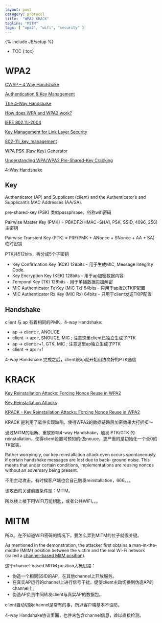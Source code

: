 ```yaml
---
layout: post
category: protocol
title:  "WPA2 KRACK"
tagline: "MITM"
tags: [ "wpa2", "wifi", "security" ] 
---
```

{% include JB/setup %}

* TOC
{:toc}

# WPA2

[CWSP – 4 Way Handshake](https://mrncciew.com/2014/08/19/cwsp-4-way-handshake/)

[Authentication & Key Management](https://www.youtube.com/watch?v=8OPdE1MM1yE)

[The 4-Way Handshake](https://www.youtube.com/watch?v=9M8kVYFhMDw)

[How does WPA and WPA2 work?](https://www.youtube.com/watch?v=-Q_WXeEf8Fw)

[IEEE 802.11i-2004](https://en.wikipedia.org/wiki/IEEE_802.11i-2004)

[Key Management for Link Layer Security](http://www.ieee802.org/1/files/public/docs2004/AFjul04KimKey_Management_For_Link_Layer_Security.pdf)

[802-11i_key_management](https://www.cwnp.com/uploads/802-11i_key_management.pdf)

[WPA PSK (Raw Key) Generator](https://www.wireshark.org/tools/wpa-psk.html)

[Understanding WPA/WPA2 Pre-Shared-Key Cracking](https://www.ins1gn1a.com/understanding-wpa-psk-cracking/)

[4-Way Handshake](https://wlan1nde.wordpress.com/2014/10/27/4-way-handshake/)

## Key

Authenticator (AP) and Supplicant (client) and the Authenticator’s and Supplicant’s MAC Addresses (AA/SA).

pre-shared-key (PSK) 类似passphrase，俗称wifi密码

Pairwise Master Key (PMK) = PBKDF2(HMAC−SHA1, PSK, SSID, 4096, 256)  主密钥

Pairwise Transient Key (PTK)  = PRF(PMK + ANonce + SNonce + AA + SA) 临时密钥

PTK共512bits，拆分成5个子密钥
- Key Confirmation Key (KCK) 128bits - 用于生成MIC, Message Integrity Code.
- Key Encryption Key (KEK) 128bits - 用于ap加密数据内容
- Temporal Key (TK) 128bits - 用于单播数据包加解密
- MIC Authenticator Tx Key (MIC Tx) 64bits - 只用于ap发送TKIP配置
- MIC Authenticator Rx Key (MIC Rx) 64bits - 只用于client发送TKIP配置

## Handshake

client 与 ap 有着相同的PMK，4-way Handshake:
- ap -> client: r, ANOUCE
- client -> ap: r, SNOUCE, MIC ; 注意这里client已独立生成了PTK
- ap -> client: r+1, GTK, MIC ; 注意这里ap独立生成了PTK
- client -> ap: r+1

4-way Handshake 完成之后，client跟ap就开始用协商好的PTK通信 

# KRACK

[Key Reinstallation Attacks: Forcing Nonce Reuse in WPA2](https://papers.mathyvanhoef.com/ccs2017.pdf)

[Key Reinstallation Attacks](https://www.krackattacks.com/)

[KRACK - Key Reinstallation Attacks: Forcing Nonce Reuse in WPA2](https://www.youtube.com/watch?v=fOgJswt7nAc)

KRACK 是利用了软件实现缺陷，使得WPA2的数据链路层加密效果大打折扣～

通过MITM的阻断、重放影响4-way Handshake，触发 PTK/GTK 的reinstallation，使得client设置可预知的r及nouce，更严重的是初始化一个全0的TK密钥。

Rather worryingly, our key reinstallation attack even occurs spontaneously if certain handshake messages are lost due to back-
ground noise. This means that under certain conditions, implementations are reusing nonces without an adversary being present.

不用主动攻击，有时候客户端也会自己触发reinstallation，666。。。

该攻击的关键前置条件是：MITM。

所以楼上楼下用WIFI万能钥匙，或者公共WIFI。。。

# MITM

所以，在不知道WIFI密码的情况下，要怎么弄到MITM的位子就很关键。

As mentioned in the demonstration, the attacker first obtains a man-in-the-middle (MitM) position between the victim and the real Wi-Fi network (called a [channel-based MitM position](https://lirias.kuleuven.be/bitstream/123456789/473761/1/acsac2014.pdf)).

这个channel-based MITM position大概思路：
- 伪造一个相同SSID的AP，在其他channel上开放服务。
- 在真实AP运行的channel上进行信号干扰，促使client主动切换到伪造AP的channel上。
- 伪造AP负责中间转发client与真实AP的数据包。

client自动切换channel是常有的事，所以客户端基本不设防。

4-way Handshake协议里面，也并未包含channel信息，难以直接检测。
